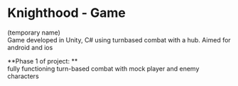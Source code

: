 # Knighthood - Game
(temporary name)  
Game developed in Unity, C# using turnbased combat with a hub. Aimed for android and ios


**Phase 1 of project: **  
fully functioning turn-based combat with mock player and enemy characters
